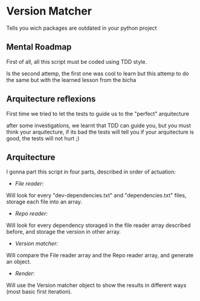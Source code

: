 # Version Matcher

Tells you wich packages are outdated in your python project

## Mental Roadmap

First of all, all this script must be coded using TDD style.

Is the second attemp, the first one was cool to learn but this attemp to do the same but with the learned lesson from the bicha

## Arquitecture reflexions

First time we tried to let the tests to guide us to the "perfect" arquitecture

after some investigations, we learnt that TDD can guide you, but you must think your arquitecture, if its bad the tests will tell you
if your arquitecture is good, the tests will not hurt ;)

## Arquitecture

I gonna part this script in four parts, described in order of actuation:

- *File reader:*

Will look for every "dev-dependencies.txt" and "dependencies.txt" files, storage each file into an array.

- *Repo reader:*

Will look for every dependency storaged in the file reader array described before, and storage the version in other array.

- *Version matcher:*

Will compare the File reader array and the Repo reader array, and generate an object.

- *Render:*

Will use the Version matcher object to show the results in different ways (most basic first iteration).
